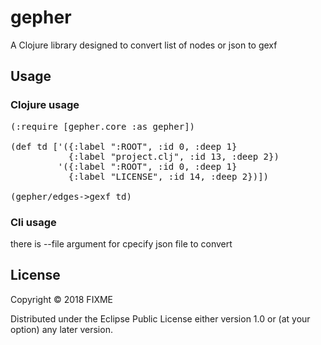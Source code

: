 # gepher

A Clojure library designed to convert list of nodes or json to gexf

## Usage

### Clojure usage
<pre>
(:require [gepher.core :as gepher])

(def td ['({:label ":ROOT", :id 0, :deep 1}
           {:label "project.clj", :id 13, :deep 2})
         '({:label ":ROOT", :id 0, :deep 1}
           {:label "LICENSE", :id 14, :deep 2})])

(gepher/edges->gexf td)
</pre>

### Cli usage 
there is --file argument for cpecify json file to convert

## License

Copyright © 2018 FIXME

Distributed under the Eclipse Public License either version 1.0 or (at
your option) any later version.
